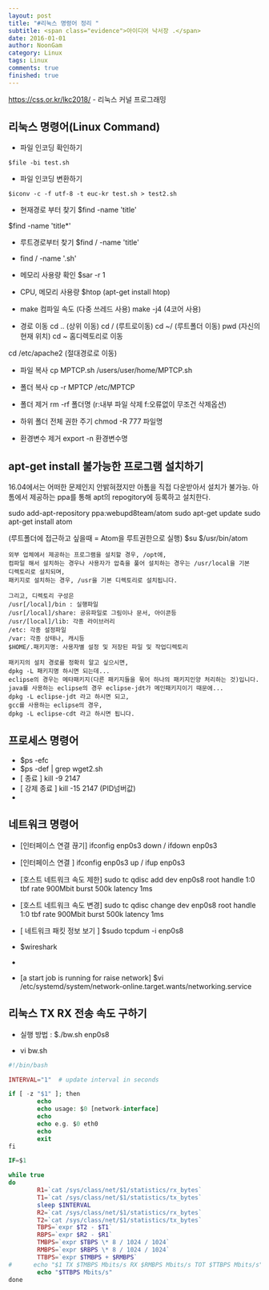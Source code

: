 ```yaml
---
layout: post
title: "#리눅스 명령어 정리 "
subtitle: <span class="evidence">아이디어 낙서장 .</span>
date: 2016-01-01
author: NoonGam
category: Linux
tags: Linux
comments: true
finished: true
---
```



https://css.or.kr/lkc2018/ - 리눅스 커널 프로그래밍

## 리눅스 명령어(Linux Command)

- 파일 인코딩 확인하기
```
$file -bi test.sh
```

- 파일 인코딩 변환하기
```
$iconv -c -f utf-8 -t euc-kr test.sh > test2.sh
```

- 현재경로 부터 찾기
$find -name 'title'

$find -name 'title*'

- 루트경로부터 찾기
$find / -name 'title'

- find / -name '.sh'


- 메모리 사용량 확인
$sar -r 1

- CPU, 메모리 사용량
$htop
(apt-get install htop)

- make 컴파일 속도 (다중 쓰레드 사용)
make -j4 (4코어 사용)

- 경로 이동
cd .. (상위 이동)
cd /  (루트로이동)
cd ~/  (루트폴더 이동)
pwd (자신의 현재 위치)
cd ~ 홈디렉토리로 이동

cd /etc/apache2  (절대경로로 이동)


- 파일 복사
cp MPTCP.sh /users/user/home/MPTCP.sh

- 폴더 복사
cp -r MPTCP /etc/MPTCP

- 폴더 제거
rm -rf 폴더명   (r:내부 파일 삭제  f:오류없이 무조건 삭제옵션)


- 하위 폴더 전체 권한 주기
chmod -R 777 파일명



- 환경변수 제거
export -n 환경변수명

## apt-get install 불가능한 프로그램 설치하기

16.04에서는 어떠한 문제인지 안밝혀졌지만 아톰을 직접 다운받아서 설치가 불가능.
아톰에서 제공하는 ppa를 통해 apt의 repogitory에 등록하고 설치한다.

sudo add-apt-repository ppa:webupd8team/atom
sudo apt-get update
sudo apt-get install atom

(루트폴더에 접근하고 싶을때 = Atom을 루트권한으로 실행)
$su
$/usr/bin/atom

```
외부 업체에서 제공하는 프로그램을 설치할 경우, /opt에,
컴파일 해서 설치하는 경우나 사용자가 압축을 풀어 설치하는 경우는 /usr/local을 기본
디렉토리로 설치되며,
패키지로 설치하는 경우, /usr을 기본 디렉토리로 설치됩니다.

그리고, 디렉토리 구성은
/usr[/local]/bin : 실행파일
/usr[/local]/share: 공유파일로 그림이나 문서, 아이콘등
/usr/[local]/lib: 각종 라이브러리
/etc: 각종 설정파일
/var: 각종 상태나, 캐시등
$HOME/.패키지명: 사용자별 설정 및 저장된 파일 및 작업디렉토리

패키지의 설치 경로를 정확히 알고 싶으시면,
dpkg -L 패키지명 하시면 되는데...
eclipse의 경우는 메타패키지(다른 패키지들을 묶어 하나의 패키지인양 처리하는 것)입니다.
java를 사용하는 eclipse의 경우 eclipse-jdt가 메인패키지이기 때문에...
dpkg -L eclipse-jdt 라고 하시면 되고,
gcc를 사용하는 eclipse의 경우,
dpkg -L eclipse-cdt 라고 하시면 됩니다.

```

## 프로세스 명령어

- $ps -efc
- $ps -def | grep wget2.sh
- [ 종료 ]     kill -9 2147
- [ 강제 종료 ] kill -15 2147   (PID넘버값)
-

## 네트워크 명령어

- [인터페이스 연결 끊기] ifconfig enp0s3 down   /  ifdown enp0s3
- [인터페이스 연결 ]     ifconfig enp0s3 up    /   ifup enp0s3



- [호스트 네트워크 속도 제한] sudo tc qdisc add dev enp0s8 root handle 1:0 tbf rate 900Mbit burst 500k latency 1ms
- [호스트 네트워크 속도 변경] sudo tc qdisc change dev enp0s8 root handle 1:0 tbf rate 900Mbit burst 500k latency 1ms


- [ 네트워크 패킷 정보 보기 ] $sudo tcpdum -i enp0s8
- $wireshark
-


- [a start job is running for raise network] $vi /etc/systemd/system/network-online.target.wants/networking.service


## 리눅스 TX RX 전송 속도 구하기

- 실행 방법 : $./bw.sh enp0s8

- vi bw.sh
```php
#!/bin/bash

INTERVAL="1"  # update interval in seconds

if [ -z "$1" ]; then
        echo
        echo usage: $0 [network-interface]
        echo
        echo e.g. $0 eth0
        echo
        exit
fi

IF=$1

while true
do
        R1=`cat /sys/class/net/$1/statistics/rx_bytes`
        T1=`cat /sys/class/net/$1/statistics/tx_bytes`
        sleep $INTERVAL
        R2=`cat /sys/class/net/$1/statistics/rx_bytes`
        T2=`cat /sys/class/net/$1/statistics/tx_bytes`
        TBPS=`expr $T2 - $T1`
        RBPS=`expr $R2 - $R1`
        TMBPS=`expr $TBPS \* 8 / 1024 / 1024`
        RMBPS=`expr $RBPS \* 8 / 1024 / 1024`
        TTBPS=`expr $TMBPS + $RMBPS`
#      echo "$1 TX $TMBPS Mbits/s RX $RMBPS Mbits/s TOT $TTBPS Mbits/s"
        echo "$TTBPS Mbits/s"
done
```
